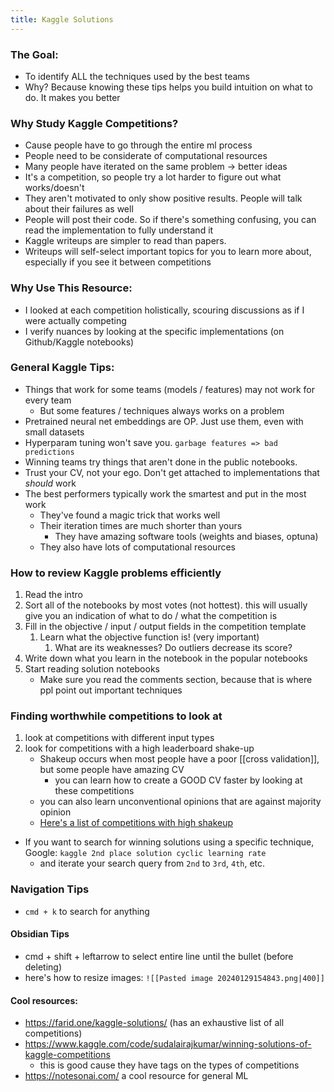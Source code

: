 ```yaml
---
title: Kaggle Solutions
---
```


### The Goal:
- To identify ALL the techniques used by the best teams
- Why? Because knowing these tips helps you build intuition on what to do. It makes you better

### Why Study Kaggle Competitions?
- Cause people have to go through the entire ml process
- People need to be considerate of computational resources
- Many people have iterated on the same problem -> better ideas
- It's a competition, so people try a lot harder to figure out what works/doesn't
- They aren't motivated to only show positive results. People will talk about their failures as well
- People will post their code. So if there's something confusing, you can read the implementation to fully understand it
- Kaggle writeups are simpler to read than papers.
- Writeups will self-select important topics for you to learn more about, especially if you see it between competitions

### Why Use This Resource:
- I looked at each competition holistically, scouring discussions as if I were actually competing
- I verify nuances by looking at the specific implementations (on Github/Kaggle notebooks)

### General Kaggle Tips:
- Things that work for some teams (models / features) may not work for every team
	- But some features / techniques always works on a problem
- Pretrained neural net embeddings are OP. Just use them, even with small datasets
- Hyperparam tuning won't save you. `garbage features => bad predictions`
- Winning teams try things that aren't done in the public notebooks.
- Trust your CV, not your ego. Don't get attached to implementations that _should_ work
- The best performers typically work the smartest and put in the most work
	- They've found a magic trick that works well
	- Their iteration times are much shorter than yours
		- They have amazing software tools (weights and biases, optuna)
	- They also have lots of computational resources

### How to review Kaggle problems efficiently
1. Read the intro
2. Sort all of the notebooks by most votes (not hottest). this will usually give you an indication of what to do / what the competition is
3. Fill in the objective / input / output fields in the competition template
	1. Learn what the objective function is! (very important)
		1. What are its weaknesses? Do outliers decrease its score?
4. Write down what you learn in the notebook in the popular notebooks
5. Start reading solution notebooks
	- Make sure you read the comments section, because that is where ppl point out important techniques

### Finding worthwhile competitions to look at
1. look at competitions with different input types
2. look for competitions with a high leaderboard shake-up
	- Shakeup occurs when most people have a poor [[cross validation]], but some people have amazing CV
	    - you can learn how to create a GOOD CV faster by looking at these competitions
    - you can also learn unconventional opinions that are against majority opinion
	- [Here's a list of competitions with high shakeup](https://www.kaggle.com/code/jtrotman/meta-kaggle-competition-shake-up)

- If you want to search for winning solutions using a specific technique, Google: `kaggle 2nd place solution cyclic learning rate`
	- and iterate your search query from `2nd` to `3rd`, `4th`, etc.

### Navigation Tips
- `cmd + k` to search for anything

#### Obsidian Tips
- cmd + shift + leftarrow to select entire line until the bullet (before deleting)
- here's how to resize images: `![[Pasted image 20240129154843.png|400]]`

#### Cool resources:
- https://farid.one/kaggle-solutions/ (has an exhaustive list of all competitions)
- https://www.kaggle.com/code/sudalairajkumar/winning-solutions-of-kaggle-competitions
	- this is good cause they have tags on the types of competitions
- https://notesonai.com/ a cool resource for general ML

